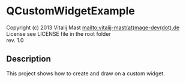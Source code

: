 # QCustomWidgetExample
Copyright (c) 2013 Vitalij Mast <mailto:vitalij-mast(at)mage-dev(dot).de>     
License see LICENSE file in the root folder   
rev. 1.0

## Description
This project shows how to create and draw on a custom widget.